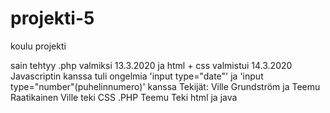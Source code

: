 # projekti-5
koulu projekti

sain tehtyy .php valmiksi 13.3.2020 ja html + css valmistui 14.3.2020 
Javascriptin kanssa tuli ongelmia 'input type="date"' ja 'input type="number"(puhelinnumero)' kanssa
Tekijät: Ville Grundström ja Teemu Raatikainen
Ville teki CSS .PHP
Teemu Teki html ja java
